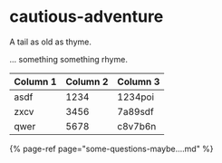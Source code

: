 # cautious-adventure

A tail as old as thyme.

… something something rhyme.

| Column 1 | Column 2 | Column 3 |
| :--- | :--- | :--- |
| asdf | 1234 | 1234poi |
| zxcv | 3456 | 7a89sdf |
| qwer | 5678 | c8v7b6n |

{% page-ref page="some-questions-maybe....md" %}



